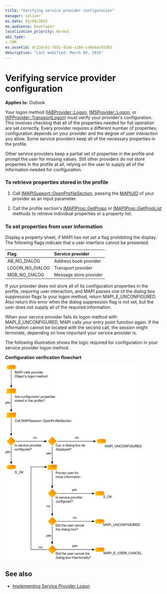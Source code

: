 ```yaml
---
title: "Verifying service provider configuration"
manager: soliver
ms.date: 03/09/2015
ms.audience: Developer
localization_priority: Normal
api_type:
- COM
ms.assetid: dc23dc61-7b51-43ab-a184-ce0bdac91d03
description: "Last modified: March 09, 2015"
---
```


# Verifying service provider configuration
  
**Applies to**: Outlook 
  
Your logon method ([IABProvider::Logon](iabprovider-logon.md), [IMSProvider::Logon](imsprovider-logon.md), or [IXPProvider::TransportLogon](ixpprovider-transportlogon.md)) must verify your provider's configuration. This involves checking that all of the properties needed for full operation are set correctly. Every provider requires a different number of properties; configuration depends on your provider and the degree of user interaction you allow. Some service providers keep all of the necessary properties in the profile. 

Other service providers keep a partial set of properties in the profile and prompt the user for missing values. Still other providers do not store properties in the profile at all, relying on the user to supply all of the information needed for configuration.
  
### To retrieve properties stored in the profile
  
1. Call [IMAPISupport::OpenProfileSection](imapisupport-openprofilesection.md), passing the [MAPIUID](mapiuid.md) of your provider as an input parameter. 
    
2. Call the profile section's [IMAPIProp::GetProps](imapiprop-getprops.md) or [IMAPIProp::GetPropList](imapiprop-getproplist.md) methods to retrieve individual properties or a property list. 
    
### To set properties from user information
  
Display a property sheet, if MAPI has not set a flag prohibiting the display. The following flags indicate that a user interface cannot be presented.
  
|**Flag**|**Service provider**|
|:-----|:-----|
|AB_NO_DIALOG  <br/> |Address book provider  <br/> |
|LOGON_NO_DIALOG  <br/> |Transport provider  <br/> |
|MDB_NO_DIALOG  <br/> |Message store provider  <br/> |
   
If your provider does not store all of its configuration properties in the profile, requiring user interaction, and MAPI passes one of the dialog box suppression flags to your logon method, return MAPI_E_UNCONFIGURED. Also return this error when the dialog suppression flag is not set, but the user does not supply all of the required information.
  
When your service provider fails its logon method with MAPI_E_UNCONFIGURED, MAPI calls your entry point function again. If the information cannot be located with the second call, the session might terminate, depending on how important your service provider is. 
  
The following illustration shows the logic required for configuration in your service provider logon method. 
  
**Configuration verification flowchart**
  
![Configuration verification flowchart](media/amapi_62.gif "Configuration verification flowchart")
  
## See also

- [Implementing Service Provider Logon](implementing-service-provider-logon.md)

